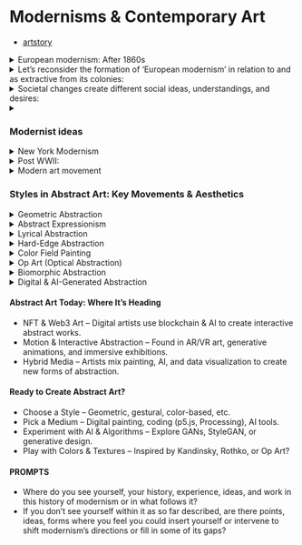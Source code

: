 # Modernisms & Contemporary Art
- [artstory](https://www.theartstory.org/)

<details>
  <summary>European modernism: After 1860s</summary>

- Industrialization:
- First Industrial Revolution: 1760s
- Second Industrial Revolution: 1850s
    - Growth of cities; large-scale factories; inventions of the cotton gin, sheet glass, steam
    power, cement, iron, steel, gas lighting, building of ships, railways, and roads;
    - Changes in social relations, ending of feudal systems, and growth of a middle-class,
    wider patronage of the arts;
    - inventions in photography (Joseph Nicéphore Niépce, 1922/26; Louis-Jacques-Mandé
    Daguerre (glass plate), 1839; William Henry Fox Talbot (paper negative), 1839...);
    - invention of paint tubes (1841);
    - Scientific inventions and changing ideas;
    - The spread of secular thought;
</details>

<details>
    <summary>Let’s reconsider the formation of ‘European modernism’ in relation to and as extractive from its colonies:</summary>

- Industrialization:
    -  Wealth developed from slavery;
    -  Wealth developed from raw materials from colonies;
    -  Industrialization concentrated in Europe by de-industrializing other regions (through
    taxes, removal of raw materials, trade treaties, sanctions, wars)
    -  Development of shipping industries;
    -  Growth of port cities connected to shipping (gold, silver, slaves, cotton, spices, ores,
    wood, etc);
    -  Migration to port cities and across seas;
    -  Wealth used to create museums to house and display colonial artefacts;
    -  Wider patronage of the arts, museums and salons to display art to the public;
    -  Artists traveling to different colonized countries (Gauguin, Pechstein, Matisse, ...)
    -  Artists gaining access to artefacts from around the world (Rousseau, Picasso...)
</details>

<details>
    <summary>Societal changes create different social ideas, understandings, and desires:</summary>

- The rise of the middle classes (the bourgeoisie);
- theories of social relations through economies:
    - Adam Smith (The Wealth of Nations, 1776, capitalism and the division of labor)
    - Karl Marx (Das Kapital, 1867-1883, analysis of capital and development of communism and socialism)
- theories of social relations through biology (Charles Darwin, On the Origin of
Species,1859);
- theories of social relations through psychology (Sigmund Freud: psychoanalysis,
dreams, repression, the unconscious, sexuality, the Id, Ego, etc)
- The conflict of class (away from monarchy and towards the middle and working classes)
- The idea that Europe had run its course/the search elsewhere for new forms
    -  Orientalism; primitivism
- The influence of urban life and technology
- The trajectory away from depicting history
    - away from mythology
    - away from naturalism and realism
- The trajectory towards depicting the present, and its many changes
    - towards experimentation
    - towards the new
    - towards flatness
    - towards abstraction
- Impressionism (France) 1860s (the breakdown of the image through color); Pointillism,
1886, develops out of Impressionism,
- Expressionism (expressing the artist’s inner feelings), beginning in early 1900s
    - German expressionism: Die Brucke (The Bridge), 1905-13
    - German expressionism: Die Blaue Reiter (The Blue Rider), 1912-14
- Fauvism (France), approx. 1905-1910, (the expansion of color)
- Cubism (Paris) (the breakdown of form)
- Constructivism (Russia), 1915, art In service to revolution
- Suprematism (Russia), 1913 (“the supremacy of pure artistic feeling” Kasimir Malevich)
- Surrealism (interiority, dreams, and the influence of Sigmund Freud’s The Interpretation of
Dreams, 1899; and later, Carl Jung’s ideas of archetypes and the “collective unconscious”)
- Futurism (Italy), 1909-1918
- Found materials, collage, assemblage (Paris, Germany) and the Readymade (New York)
- Abstract Expressionism (New York), 1940s – 1950s
</details>

<details>
    <summary><h3>Modernist ideas</h3></summary>

- #### Art should be physically and emotionally experienced; it shouldn’t convey information or be narrative in the sense of telling the viewer something.
-  An emphasis on progress and linear development (one thing leads to or causes another); or one thing replaces another.
-  An emphasis on originality;
-  An emphasis on individual genius (often working in isolation)
-  Inspiration (rather than influence, learning, and collective ideas)
-  Artistic interiority (working from “within” rather than the influence of culture)
-  Art cannot be taught, or learned
-  A belief that art reveals (eternal) truth
-  Art transcends time
-  Art is good for us
-  All these ideas get challenged from within modernism itself
</details>

<details>
    <summary>New York Modernism</summary>
#### D.T. SUZUKI (1870–1966), writes Richard M. Jaffe, was “one of the most culturally influential Asians - In a seven-decade globe-trotting career, Suzuki almost single-handedly introduced Zen to the West while promoting the preservation of Buddhism in Asia.
- He became the world’s foremost authority on the subject, the most
identifiable representative of Japanese culture, and even a spokesperson for Asians generally in the Western, white maledominated world of intellectuals.
- Then in 1956, pocket-sized paperback editions of his Englishlanguage writings brought the 86-year-old Suzuki celebrity status.
- With Martin Heidegger, Carl Jung, John Cage, and the Beats among the countless artists, scholars, and seekers who admired him, Suzuki had a huge impact on 20th-century global thought.
#### A decade after World War II, a new culture was emerging, one in which waves of products targeted at a growing class of consumers were advertised on TV, in magazines and newspapers, and on larger-than-life billboards.
- Artists around the world were inspired by this explosion of mass media and began to
use it as source material, repurposing commercial images and depicting familiar
subjects, from everyday objects to the stars and stories that populated the front page.
- Yet there was no single approach: artists both celebrated and criticized the era’s surge
of consumerism.
- In 1957, the British artist Richard Hamilton tried to summarize these new tendencies
by coining the term “Pop Art,” describing it to friends as “Popular (designed for a mass
audience), Transient (short-term solution), Expendable (easily forgotten), Low cost,
Mass produced, Young (aimed at youth), Witty, Sexy, Gimmicky, Glamorous, Big
Business.”
</details>

<details>
    <summary>Post WWII:</summary>

- Migration:
   - Political, economic, and war refugees; Jewish diaspora; Artists and
intellectuals
   - Continuing migration from the US South
- Growth of industry and consumerism
- New social relations:
   - Embracing consumerism; Rejecting consumerism
   - Civil Rights
   - 1965 Immigration and Nationality Act (removing some legal discriminations)
   - Black Power (eg Black Panther Party, Oakland, 1966)
   - Chicano Movement (, 1940s + 1960s-70s
   - American Indian Movement, Minneapolis, 1968)
   - Asian American movement (eg. Asian American Political Alliance, Berkeley,1968)
   - The Beats; Hippies
   - 2 nd-wave Feminism (1960s to 1980s)
   - 1969, Stonewall, Gay Liberation Front (named in reference to the Algerian
National Liberation Front, and the Vietnamese National Liberation Front.
</details>

<details>
    <summary>Modern art movement</summary>

- [Modern Art Movements: 1870s to 1980s](https://www.theartstory.org/section-movements-timeline.htm)

![timeline](./timeline-arthistory-1.jpg "timeline")

![timeline](./timeline-arthistory-2.jpg "timeline")

</details>

### Styles in Abstract Art: Key Movements & Aesthetics

<details>
    <summary>Geometric Abstraction</summary>

 - Emphasizes geometric shapes (circles, squares, grids)
 - Focuses on harmony, balance, and structure
 - Often mathematical, logical, or architectonic
    - De Stijl (Neoplasticism) – Piet Mondrian, Theo van Doesburg
    - Suprematism – Kazimir Malevich (e.g., Black Square)
    - Constructivism – El Lissitzky, Naum Gabo
    - Minimalism – Frank Stella, Donald Judd
    - Bauhaus
        - Early Bauhaus(1919-1925) - Weimar, Germany Walter Gropius
        - Middle Bauhaus(1925-1932) - Dessau, Germany Hannes Meyer
        - Late Bauhaus(1932-1933) - Berlin, Germany	Ludwig Mies van der Rohe
    - Cubism - Pablo Picasso、Georges Braque
    - Orphism - Robert Delaunay、Sonia Delaunay
    - Futurism - Umberto Boccioni、Giacomo Balla
    - Surrealism - Giorgio de Chirico、Salvador Dalí
    - Contemporary Geometric Art - Felipe Pantone、Refik Anadol

    - 🔹 Modern Influence: Used in UI design, branding, and generative digital art.
</details>

<details>
    <summary>Abstract Expressionism</summary>

- Large, dynamic brushstrokes and emotional intensity
- Spontaneous and gestural techniques
- Often conveys the artist’s subconscious or raw emotion
    - Action Painting – Jackson Pollock (drip technique), Franz Kline
    - Color Field Painting – Mark Rothko (large color fields), Barnett Newman
    - Gestural Abstraction – Willem de Koonings
- 🔹 Modern Influence: Seen in AI-generated expressive art & motion design.
</details>

<details>
    <summary>Lyrical Abstraction</summary>

 - Expressive, free-flowing compositions
 - Less geometric, more organic and poetic
 - Often inspired by music, poetry, and emotion
    - Wassily Kandinsky – Improvisation Series (linked sound & color)
    - Joan Miró – Dreamlike, playful abstraction
    - Hans Hartung – Gestural, energetic brushstrokes
- 🔹 Modern Influence: Found in psychedelic digital art, animated visuals, and AI art tools.
</details>

<details>
    <summary>Hard-Edge Abstraction</summary>

 - Sharp, clean edges, with distinct color fields
 - Often uses color contrast and flat surfaces
 - Avoids expressive brushwork
     - Ellsworth Kelly – Minimalist color blocks
     - Frank Stella – Precise geometric forms
     - Josef Albers – Homage to the Square (color interaction studies)
 - 🔹 Modern Influence: Found in graphic design, flat UI, and contemporary murals.
</details> 

<details>
    <summary>Color Field Painting</summary> 

  - Large areas of flat, expressive color
  - Meant to evoke emotion rather than depict objects
  - Focuses on color relationships and psychological effects
      - Mark Rothko – Floating rectangular forms of color
      - Barnett Newman – “Zips” (thin color stripes in vast fields)
      - Clyfford Still – Thick, irregular color fields
  - 🔹 Modern Influence: Used in contemporary art installations, UI gradients, and immersive VR experiences. 
</details> 

<details>
    <summary> Op Art (Optical Abstraction)</summary>

  - Uses patterns, lines, and contrast to create optical illusions
  - Dynamic, kinetic, and visually stimulating
  - Relies on the viewer’s perception
      - Bridget Riley – Black & white optical illusions
      - Victor Vasarely – Geometric color-based illusions
      - Jesús Rafael Soto – Interactive, kinetic abstraction
  - 🔹 Modern Influence: Found in motion graphics, digital installations, and Web3 generative art.

</details>

<details>
    <summary> Biomorphic Abstraction  </summary>

  - Inspired by natural forms, biology, and organic shapes
  - Soft, fluid, and sometimes surreal
  - Often dreamlike or spiritual
      - Jean Arp – Smooth, flowing organic forms
      - Henry Moore – Abstract, curvilinear sculptures
      - Yves Tanguy – Surrealist-inspired biomorphic abstraction
  - 🔹 Modern Influence: Seen in generative 3D art, AI morphing visuals, and bio-design concepts.
</details>

<details>
    <summary> Digital & AI-Generated Abstraction </summary>

  - Uses algorithms, neural networks, and generative systems
  - Can be interactive, data-driven, or self-evolving
  - Often inspired by mathematical structures, nature, and randomness
      - Refik Anadol – AI-driven abstract landscapes
      - Mario Klingemann (Quasimondo) – GAN-based art
      - Tyler Hobbs (Fidenza, Art Blocks) – NFT generative abstraction
  - 🔹 Modern Influence: Seen in NFTs, immersive installations, and AI-assisted painting tools.
</details>

#### Abstract Art Today: Where It’s Heading
- NFT & Web3 Art – Digital artists use blockchain & AI to create interactive abstract works.
- Motion & Interactive Abstraction – Found in AR/VR art, generative animations, and immersive exhibitions.
- Hybrid Media – Artists mix painting, AI, and data visualization to create new forms of abstraction.
#### Ready to Create Abstract Art?
- Choose a Style – Geometric, gestural, color-based, etc.
- Pick a Medium – Digital painting, coding (p5.js, Processing), AI tools.
- Experiment with AI & Algorithms – Explore GANs, StyleGAN, or generative design.
- Play with Colors & Textures – Inspired by Kandinsky, Rothko, or Op Art?
#### PROMPTS
- Where do you see yourself, your history, experience, ideas, and work in
this history of modernism or in what follows it?
- If you don’t see yourself within it as so far described, are there points,
ideas, forms where you feel you could insert yourself or intervene to
shift modernism’s directions or fill in some of its gaps?
